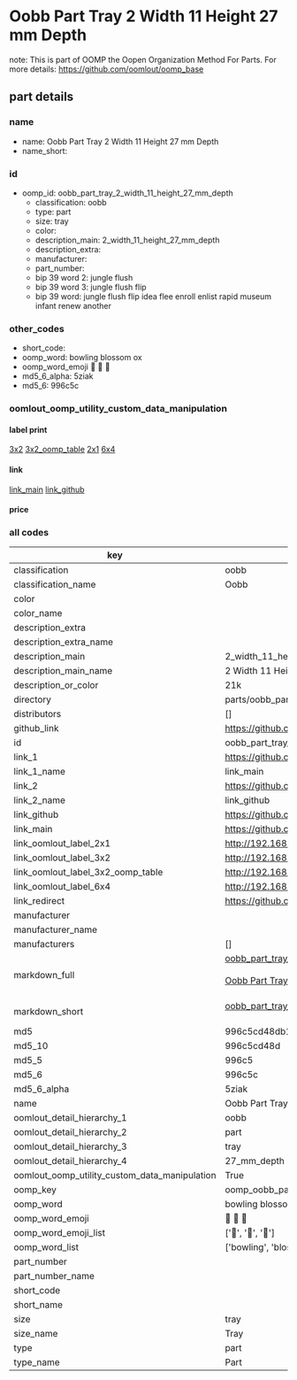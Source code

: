 # Oobb Part Tray 2 Width 11 Height 27 mm Depth  

note: This is part of OOMP the Oopen Organization Method For Parts. For more details: https://github.com/oomlout/oomp_base

##  part details
  







### name
* name: Oobb Part Tray 2 Width 11 Height 27 mm Depth
* name_short: 
### id
* oomp_id: oobb_part_tray_2_width_11_height_27_mm_depth
  * classification: oobb
  * type: part
  * size: tray
  * color: 
  * description_main: 2_width_11_height_27_mm_depth
  * description_extra: 
  * manufacturer: 
  * part_number: 
  * bip 39 word 2: jungle flush
  * bip 39 word 3: jungle flush flip
  * bip 39 word: jungle flush flip idea flee enroll enlist rapid museum infant renew another

### other_codes
* short_code: 
* oomp_word: bowling blossom ox
* oomp_word_emoji :bowling: :blossom: :ox:
* md5_6_alpha: 5ziak
* md5_6: 996c5c






### oomlout_oomp_utility_custom_data_manipulation
#### label print
[3x2](http://192.168.1.245:1112/?label=oomp%205ziak)
[3x2_oomp_table](http://192.168.1.108:1112/?label=oomp%205ziak)
[2x1](http://192.168.1.242:1112/?label=oomp%205ziak)
[6x4](http://192.168.1.55:1112/?label=oomp%205ziak)    

#### link

[link_main](https://github.com/oomlout/oomlout_oomp_version_1_messy/tree/main/parts/oobb_part_tray_2_width_11_height_27_mm_depth) [link_github](https://github.com/oomlout/oomlout_oomp_version_1_messy/tree/main/parts/oobb_part_tray_2_width_11_height_27_mm_depth)                             

#### price







### all codes 
| key | value |  
| --- | --- |  
| classification | oobb |  
| classification_name | Oobb |  
| color |  |  
| color_name |  |  
| description_extra |  |  
| description_extra_name |  |  
| description_main | 2_width_11_height_27_mm_depth |  
| description_main_name | 2 Width 11 Height 27 mm Depth |  
| description_or_color | 21k |  
| directory | parts/oobb_part_tray_2_width_11_height_27_mm_depth |  
| distributors | [] |  
| github_link | https://github.com/oomlout/oomlout_oomp_part_src/tree/main/parts/oobb_part_tray_2_width_11_height_27_mm_depth |  
| id | oobb_part_tray_2_width_11_height_27_mm_depth |  
| link_1 | https://github.com/oomlout/oomlout_oomp_version_1_messy/tree/main/parts/oobb_part_tray_2_width_11_height_27_mm_depth |  
| link_1_name | link_main |  
| link_2 | https://github.com/oomlout/oomlout_oomp_version_1_messy/tree/main/parts/oobb_part_tray_2_width_11_height_27_mm_depth |  
| link_2_name | link_github |  
| link_github | https://github.com/oomlout/oomlout_oomp_version_1_messy/tree/main/parts/oobb_part_tray_2_width_11_height_27_mm_depth |  
| link_main | https://github.com/oomlout/oomlout_oomp_version_1_messy/tree/main/parts/oobb_part_tray_2_width_11_height_27_mm_depth |  
| link_oomlout_label_2x1 | http://192.168.1.242:1112/?label=oomp%205ziak |  
| link_oomlout_label_3x2 | http://192.168.1.245:1112/?label=oomp%205ziak |  
| link_oomlout_label_3x2_oomp_table | http://192.168.1.108:1112/?label=oomp%205ziak |  
| link_oomlout_label_6x4 | http://192.168.1.55:1112/?label=oomp%205ziak |  
| link_redirect | https://github.com/oomlout/oomlout_oomp_version_1_messy/tree/main/parts/oobb_part_tray_2_width_11_height_27_mm_depth |  
| manufacturer |  |  
| manufacturer_name |  |  
| manufacturers | [] |  
| markdown_full | [oobb_part_tray_2_width_11_height_27_mm_depth](none)<br>[](none)<br>[Oobb Part Tray 2 Width 11 Height 27 Mm Depth](none)<br><br> |  
| markdown_short | [oobb_part_tray_2_width_11_height_27_mm_depth](none)<br><br> |  
| md5 | 996c5cd48db1e9592cac6706b21673c8 |  
| md5_10 | 996c5cd48d |  
| md5_5 | 996c5 |  
| md5_6 | 996c5c |  
| md5_6_alpha | 5ziak |  
| name | Oobb Part Tray 2 Width 11 Height 27 mm Depth |  
| oomlout_detail_hierarchy_1 | oobb |  
| oomlout_detail_hierarchy_2 | part |  
| oomlout_detail_hierarchy_3 | tray |  
| oomlout_detail_hierarchy_4 | 27_mm_depth |  
| oomlout_oomp_utility_custom_data_manipulation | True |  
| oomp_key | oomp_oobb_part_tray_2_width_11_height_27_mm_depth |  
| oomp_word | bowling blossom ox |  
| oomp_word_emoji | :bowling: :blossom: :ox: |  
| oomp_word_emoji_list | [':bowling:', ':blossom:', ':ox:'] |  
| oomp_word_list | ['bowling', 'blossom', 'ox'] |  
| part_number |  |  
| part_number_name |  |  
| short_code |  |  
| short_name |  |  
| size | tray |  
| size_name | Tray |  
| type | part |  
| type_name | Part |  
